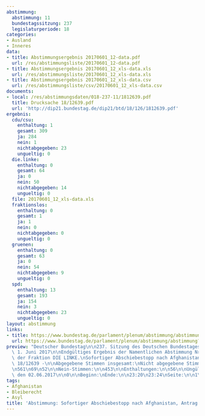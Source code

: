 ```yaml
---
abstimmung:
  abstimmung: 11
  bundestagssitzung: 237
  legislaturperiode: 18
categories:
- Ausland
- Inneres
data:
- title: Abstimmungsergebnis 20170601_12-data.pdf
  url: /res/abstimmungsliste/20170601_12-data.pdf
- title: Abstimmungsergebnis 20170601_12_xls-data.xls
  url: /res/abstimmungsliste/20170601_12_xls-data.xls
- title: Abstimmungsergebnis 20170601_12_xls-data.csv
  url: /res/abstimmungsliste/csv/20170601_12_xls-data.csv
documents:
- local: /res/abstimmungsdaten/018-237-11/1812639.pdf
  title: Drucksache 18/12639.pdf
  url: 'http://dip21.bundestag.de/dip21/btd/18/126/1812639.pdf'
ergebnis:
  cdu/csu:
    enthaltung: 1
    gesamt: 309
    ja: 284
    nein: 1
    nichtabgegeben: 23
    ungueltig: 0
  die.linke:
    enthaltung: 0
    gesamt: 64
    ja: 0
    nein: 50
    nichtabgegeben: 14
    ungueltig: 0
  file: 20170601_12_xls-data.xls
  fraktionslos:
    enthaltung: 0
    gesamt: 1
    ja: 1
    nein: 0
    nichtabgegeben: 0
    ungueltig: 0
  gruenen:
    enthaltung: 0
    gesamt: 63
    ja: 0
    nein: 54
    nichtabgegeben: 9
    ungueltig: 0
  spd:
    enthaltung: 13
    gesamt: 193
    ja: 154
    nein: 3
    nichtabgegeben: 23
    ungueltig: 0
layout: abstimmung
links:
- title: https://www.bundestag.de/parlament/plenum/abstimmung/abstimmung?id=476
  url: https://www.bundestag.de/parlament/plenum/abstimmung/abstimmung?id=476
preview: "Deutscher Bundestag\n\n237. Sitzung des Deutschen Bundestages\nam Donnerstag,\
  \ 1. Juni 2017\n\nEndgültiges Ergebnis der Namentlichen Abstimmung Nr. 12\n\nAntrag\
  \ der Fraktion DIE LINKE.\nSofortiger Abschiebestopp nach Afghanistan\n- Drucksache\
  \ 18/12639 -\n\nAbgegebene Stimmen insgesamt:\nNicht abgegebene Stimmen:\nJa-Stimmen:\n\
  \n561\n69\n52\n\nNein-Stimmen:\n\n453\n\nEnthaltungen:\n\n56\n\nUngültige:\n\nBerlin,\
  \ den 02.06.2017\n\n0\n\nBeginn:\nEnde:\n\n23:20\n23:24\nSeite:\n\n1\n\n\f"
tags:
- Afghanistan
- Bleiberecht
- Asyl
title: 'Abstimmung: Sofortiger Abschiebestopp nach Afghanistan, Antrag Die Linke.'
---
```

